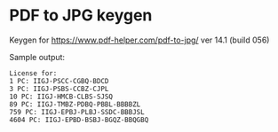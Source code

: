 # PDF to JPG keygen
Keygen for https://www.pdf-helper.com/pdf-to-jpg/ ver 14.1 (build 056)    

Sample output:
```text
License for:
1 PC: IIGJ-PSCC-CGBQ-BDCD
3 PC: IIGJ-PSBS-CCBZ-CJPL
10 PC: IIGJ-HMCB-CLBS-SJSQ
89 PC: IIGJ-TMBZ-PDBQ-PBBL-BBBBZL
759 PC: IIGJ-EPBJ-PLBJ-SSDC-BBBJSL
4604 PC: IIGJ-EPBD-BSBJ-BGQZ-BBQGBQ
```


